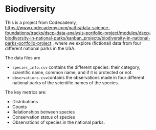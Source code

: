 # Biodiversity
This is a project from Codecademy, https://www.codecademy.com/paths/data-science-foundations/tracks/dscp-data-analysis-portfolio-project/modules/dscp-biodiversity-in-national-parks/kanban_projects/biodiversity-in-national-parks-portfolio-project , where we explore (fictional) data from four different national parks in the USA. 

The data files are
- `species_info.csv` contains the different species: their category, scientific name, common name, and if it is protected or not.
- `observations.csv`contains the observations made in four different national parks of the scientific names of the species.

The key metrics are:
- Distributions
- Counts
- Relationships between species
- Conservation status of species
- Observations of species in the national parks.
